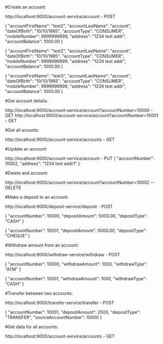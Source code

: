 #Create an account:

http://localhost:9000/account-service/account  - POST


{
"accountFirstName": "test2",
"accountLastName": "account",
"dateOfBirth": "10/10/1985",
"accountType": "CONSUMER",
"mobileNumber": 9999999999,
"address": "1234 test addr",
"accountBalance": 1000.00
}

{
"accountFirstName": "test2",
"accountLastName": "account",
"dateOfBirth": "10/10/1985",
"accountType": "CONSUMER",
"mobileNumber": 9999999999,
"address": "1234 test addr",
"accountBalance": 1000.00
}

{
"accountFirstName": "test3",
"accountLastName": "account",
"dateOfBirth": "10/10/1985",
"accountType": "CONSUMER",
"mobileNumber": 9999999999,
"address": "1234 test addr",
"accountBalance": 1000.00
}

#Get account details:

http://localhost:9000/account-service/account?accountNumber=10000 - GET
http://localhost:9000/account-service/account?accountNumber=10001 - GET

#Get all acounts:

http://localhost:9000/account-service/accounts  - GET


#Update an account:

http://localhost:9000/account-service/account - PUT
{
"accountNumber": 10002,
"address": "1234 test addr1"
}


#Delete and account:

http://localhost:9000/account-service/account?accountNumber=10002  -- DELETE



#Make a deposit to an account:

http://localhost:9000/deposit-service/deposit  - POST

{
    "accountNumber": 10000,
    "depositAmount": 5000.00,
    "depositType": "CASH"
}

{
    "accountNumber": 10001,
    "depositAmount": 5000.00,
    "depositType": "CHEQUE"
 }

#Withdraw amount from an account:

http://localhost:9000/withdraw-service/withdraw  - POST

{
    "accountNumber": 10000,
    "withdrawAmount": 1000,
    "withdrawType": "ATM"
}

{
    "accountNumber": 10001,
    "withdrawAmount": 1000,
    "withdrawType": "CASH"
}

#Transfer between two accounts:

http://localhost:9000/transfer-service/transfer - POST

{
    "accountNumber": 10001,
    "depositAmount": 2500,
    "depositType": "TRANSFER",
    "sourceAccountNumber": 10000
}


#Get data for all accounts:

http://localhost:9000/account-service/accounts - GET





